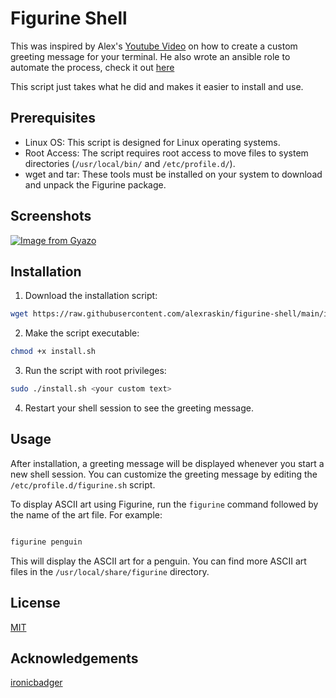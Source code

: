 # Figurine Shell

This was inspired by Alex's [Youtube Video](https://youtu.be/GPQ6k2GR17I?si=aThvA-4suKPz0HfJ) on how to create a custom greeting message for your terminal. He also wrote an ansible role to automate the process, check it out [here](https://github.com/ironicbadger/ansible-role-figurine)

This script just takes what he did and makes it easier to install and use.

## Prerequisites

- Linux OS: This script is designed for Linux operating systems.
- Root Access: The script requires root access to move files to system directories (`/usr/local/bin/` and `/etc/profile.d/`).
- wget and tar: These tools must be installed on your system to download and unpack the Figurine package.

## Screenshots

[![Image from Gyazo](https://i.gyazo.com/492f779e3391efda8f32f4521d89437f.png)](https://gyazo.com/492f779e3391efda8f32f4521d89437f)

## Installation

1. Download the installation script:

```bash
wget https://raw.githubusercontent.com/alexraskin/figurine-shell/main/install.sh
```

2. Make the script executable:

```bash
chmod +x install.sh
```

3. Run the script with root privileges:

```bash
sudo ./install.sh <your custom text>
```

4. Restart your shell session to see the greeting message.

## Usage

After installation, a greeting message will be displayed whenever you start a new shell session. You can customize the greeting message by editing the `/etc/profile.d/figurine.sh` script.

To display ASCII art using Figurine, run the `figurine` command followed by the name of the art file. For example:

```bash

figurine penguin
```

This will display the ASCII art for a penguin. You can find more ASCII art files in the `/usr/local/share/figurine` directory.

## License
[MIT](https://choosealicense.com/licenses/mit/)

## Acknowledgements
[ironicbadger](https://github.com/ironicbadger)